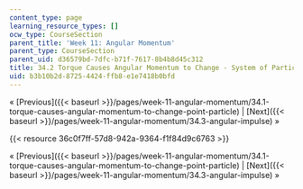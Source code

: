 ```yaml
---
content_type: page
learning_resource_types: []
ocw_type: CourseSection
parent_title: 'Week 11: Angular Momentum'
parent_type: CourseSection
parent_uid: d36579bd-7dfc-b71f-7617-8b4b8d45c312
title: 34.2 Torque Causes Angular Momentum to Change - System of Particles
uid: b3b10b2d-8725-4424-ffb8-e1e7418b0bfd
---
```


« [Previous]({{< baseurl >}}/pages/week-11-angular-momentum/34.1-torque-causes-angular-momentum-to-change-point-particle) | [Next]({{< baseurl >}}/pages/week-11-angular-momentum/34.3-angular-impulse) »

{{< resource 36c0f7ff-57d8-942a-9364-f1f84d9c6763 >}}

« [Previous]({{< baseurl >}}/pages/week-11-angular-momentum/34.1-torque-causes-angular-momentum-to-change-point-particle) | [Next]({{< baseurl >}}/pages/week-11-angular-momentum/34.3-angular-impulse) »